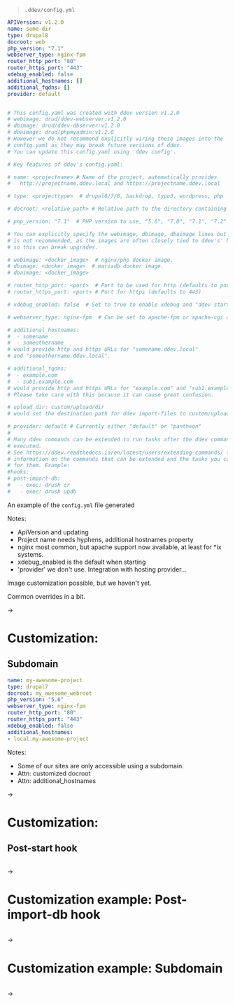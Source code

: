 > `.ddev/config.yml`

```yml
APIVersion: v1.2.0
name: some-dir
type: drupal8
docroot: web
php_version: "7.1"
webserver_type: nginx-fpm
router_http_port: "80"
router_https_port: "443"
xdebug_enabled: false
additional_hostnames: []
additional_fqdns: []
provider: default


# This config.yaml was created with ddev version v1.2.0 
# webimage: drud/ddev-webserver:v1.2.0
# dbimage: drud/ddev-dbserver:v1.2.0
# dbaimage: drud/phpmyadmin:v1.2.0
# However we do not recommend explicitly wiring these images into the
# config.yaml as they may break future versions of ddev.
# You can update this config.yaml using 'ddev config'.

# Key features of ddev's config.yaml:

# name: <projectname> # Name of the project, automatically provides
#   http://projectname.ddev.local and https://projectname.ddev.local

# type: <projecttype>  # drupal6/7/8, backdrop, typo3, wordpress, php

# docroot: <relative_path> # Relative path to the directory containing index.php.

# php_version: "7.1"  # PHP version to use, "5.6", "7.0", "7.1", "7.2"

# You can explicitly specify the webimage, dbimage, dbaimage lines but this
# is not recommended, as the images are often closely tied to ddev's' behavior,
# so this can break upgrades.

# webimage: <docker_image>  # nginx/php docker image.
# dbimage: <docker_image>  # mariadb docker image.
# dbaimage: <docker_image>

# router_http_port: <port>  # Port to be used for http (defaults to port 80)
# router_https_port: <port> # Port for https (defaults to 443)

# xdebug_enabled: false  # Set to true to enable xdebug and "ddev start" or "ddev restart"

# webserver_type: nginx-fpm  # Can be set to apache-fpm or apache-cgi as well

# additional_hostnames:
#  - somename
#  - someothername
# would provide http and https URLs for "somename.ddev.local"
# and "someothername.ddev.local".

# additional_fqdns:
#  - example.com
#  - sub1.example.com
# would provide http and https URLs for "example.com" and "sub1.example.com"
# Please take care with this because it can cause great confusion.

# upload_dir: custom/upload/dir
# would set the destination path for ddev import-files to custom/upload/dir.

# provider: default # Currently either "default" or "pantheon"
#
# Many ddev commands can be extended to run tasks after the ddev command is
# executed.
# See https://ddev.readthedocs.io/en/latest/users/extending-commands/ for more
# information on the commands that can be extended and the tasks you can define
# for them. Example:
#hooks:
# post-import-db:
#   - exec: drush cr
#   - exec: drush updb
```

An example of the `config.yml` file generated

Notes:

- ApiVersion and updating
- Project name needs hyphens, additional hostnames property
- nginx most common, but apache support now available, at least for *ix systems.
- xdebug_enabled is the default when starting
- 'provider' we don't use. Integration with hosting provider...

Image customization possible, but we haven't yet.

Common overrides in a bit.

→

# Customization: 
## Subdomain

```yml
name: my-awesome-project
type: drupal7
docroot: my_awesome_webroot
php_version: "5.6"
webserver_type: nginx-fpm
router_http_port: "80"
router_https_port: "443"
xdebug_enabled: false
additional_hostnames:
- local.my-awesome-project
```

Notes:
- Some of our sites are only accessible using a subdomain.
- Attn: customized docroot
- Attn: additional_hostnames

→

# Customization: 
## Post-start hook

```yml
```

→

# Customization example: Post-import-db hook

```yml
```

→

# Customization example: Subdomain

```yml
```

→